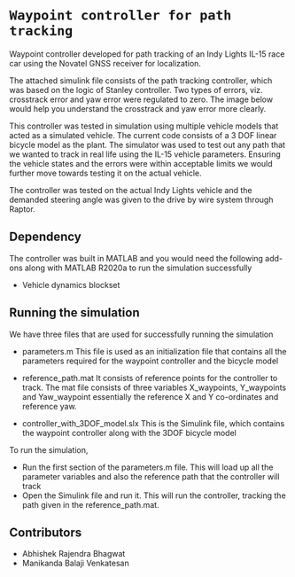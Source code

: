 # `Waypoint controller for path tracking`

Waypoint controller developed for path tracking of an Indy Lights IL-15 race car using the Novatel GNSS receiver for localization.

The attached simulink file consists of the path tracking controller, which was based on the logic of Stanley controller. Two types of errors, viz. crosstrack error and yaw error were regulated to zero. The image below would help you understand the crosstrack and yaw error more clearly.

This controller was tested in simulation using multiple vehicle models that acted as a simulated vehicle. The current code consists of a 3 DOF linear bicycle model as the plant. The simulator was used to test out any path that we wanted to track in real life using the IL-15 vehicle parameters. Ensuring the vehicle states and the errors were within acceptable limits we would further move towards testing it on the actual vehicle.

The controller was tested on the actual Indy Lights vehicle and the demanded steering angle was given to the drive by wire system through Raptor.

## Dependency

The controller was built in MATLAB and you would need the following add-ons along with MATLAB R2020a to run the simulation successfully

* Vehicle dynamics blockset


## Running the simulation

We have three files that are used for successfully running the simulation
* parameters.m
  This file is used as an initialization file that contains all the parameters required for the waypoint controller and the bicycle model

* reference_path.mat
  It consists of reference points for the controller to track. The mat file consists of three variables X_waypoints, Y_waypoints and Yaw_waypoint essentially the reference X and Y co-ordinates and reference yaw.

* controller_with_3DOF_model.slx
  This is the Simulink file, which contains the waypoint controller along with the 3DOF bicycle model

To run the simulation, 
* Run the first section of the parameters.m file. This will load up all the parameter variables and also the reference path that the controller will track
* Open the Simulink file and run it. This will run the controller, tracking the path given in the reference_path.mat.


## Contributors
* Abhishek Rajendra Bhagwat
* Manikanda Balaji Venkatesan
